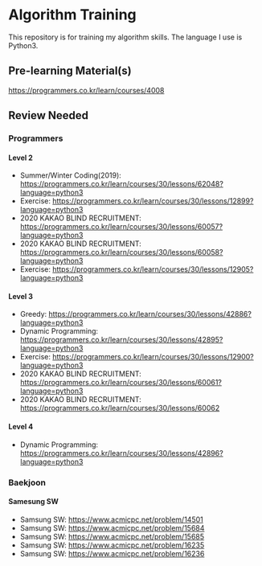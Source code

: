 # Algorithm Training
This repository is for training my algorithm skills.
The language I use is Python3.

## Pre-learning Material(s)
https://programmers.co.kr/learn/courses/4008

## Review Needed
### Programmers
#### Level 2
+ Summer/Winter Coding(2019): https://programmers.co.kr/learn/courses/30/lessons/62048?language=python3
+ Exercise: https://programmers.co.kr/learn/courses/30/lessons/12899?language=python3
+ 2020 KAKAO BLIND RECRUITMENT: https://programmers.co.kr/learn/courses/30/lessons/60057?language=python3
+ 2020 KAKAO BLIND RECRUITMENT: https://programmers.co.kr/learn/courses/30/lessons/60058?language=python3
+ Exercise: https://programmers.co.kr/learn/courses/30/lessons/12905?language=python3
#### Level 3
+ Greedy: https://programmers.co.kr/learn/courses/30/lessons/42886?language=python3
+ Dynamic Programming: https://programmers.co.kr/learn/courses/30/lessons/42895?language=python3
+ Exercise: https://programmers.co.kr/learn/courses/30/lessons/12900?language=python3
+ 2020 KAKAO BLIND RECRUITMENT: https://programmers.co.kr/learn/courses/30/lessons/60061?language=python3
+ 2020 KAKAO BLIND RECRUITMENT: https://programmers.co.kr/learn/courses/30/lessons/60062
#### Level 4
+ Dynamic Programming: https://programmers.co.kr/learn/courses/30/lessons/42896?language=python3

### Baekjoon
#### Samesung SW
+ Samsung SW: https://www.acmicpc.net/problem/14501
+ Samsung SW: https://www.acmicpc.net/problem/15684
+ Samsung SW: https://www.acmicpc.net/problem/15685
+ Samsung SW: https://www.acmicpc.net/problem/16235
+ Samsung SW: https://www.acmicpc.net/problem/16236
